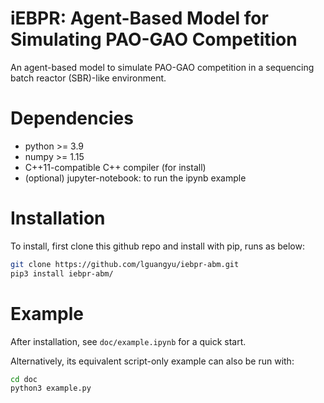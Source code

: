 # iEBPR: Agent-Based Model for Simulating PAO-GAO Competition

An agent-based model to simulate PAO-GAO competition in a sequencing batch
reactor (SBR)-like environment.

# Dependencies

* python >= 3.9
* numpy >= 1.15
* C++11-compatible C++ compiler (for install)
* (optional) jupyter-notebook: to run the ipynb example

# Installation

To install, first clone this github repo and install with pip, runs as below:

```bash
git clone https://github.com/lguangyu/iebpr-abm.git
pip3 install iebpr-abm/
```

# Example

After installation, see `doc/example.ipynb` for a quick start.

Alternatively, its equivalent script-only example can also be run with:

```bash
cd doc
python3 example.py
```